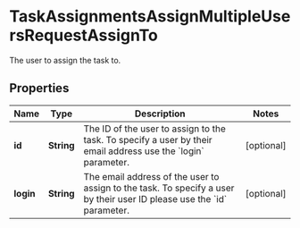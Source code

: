 

# TaskAssignmentsAssignMultipleUsersRequestAssignTo

The user to assign the task to.

## Properties

| Name | Type | Description | Notes |
|------------ | ------------- | ------------- | -------------|
|**id** | **String** | The ID of the user to assign to the task.  To specify a user by their email address use the &#x60;login&#x60; parameter. |  [optional] |
|**login** | **String** | The email address of the user to assign to the task. To specify a user by their user ID please use the &#x60;id&#x60; parameter. |  [optional] |



